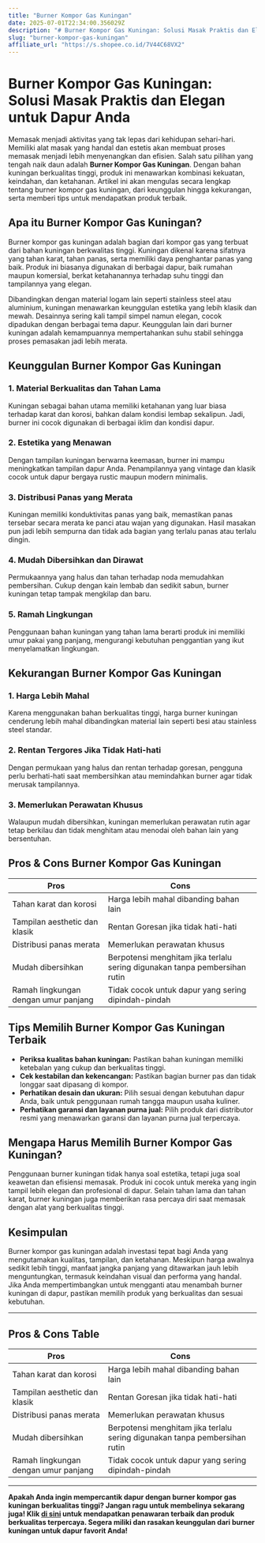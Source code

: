 ```yaml
---
title: "Burner Kompor Gas Kuningan"
date: 2025-07-01T22:34:00.356029Z
description: "# Burner Kompor Gas Kuningan: Solusi Masak Praktis dan Elegan untuk Dapur Anda..."
slug: "burner-kompor-gas-kuningan"
affiliate_url: "https://s.shopee.co.id/7V44C68VX2"
---
```

# Burner Kompor Gas Kuningan: Solusi Masak Praktis dan Elegan untuk Dapur Anda

Memasak menjadi aktivitas yang tak lepas dari kehidupan sehari-hari. Memiliki alat masak yang handal dan estetis akan membuat proses memasak menjadi lebih menyenangkan dan efisien. Salah satu pilihan yang tengah naik daun adalah **Burner Kompor Gas Kuningan**. Dengan bahan kuningan berkualitas tinggi, produk ini menawarkan kombinasi kekuatan, keindahan, dan ketahanan. Artikel ini akan mengulas secara lengkap tentang burner kompor gas kuningan, dari keunggulan hingga kekurangan, serta memberi tips untuk mendapatkan produk terbaik.

## Apa itu Burner Kompor Gas Kuningan?

Burner kompor gas kuningan adalah bagian dari kompor gas yang terbuat dari bahan kuningan berkwalitas tinggi. Kuningan dikenal karena sifatnya yang tahan karat, tahan panas, serta memiliki daya penghantar panas yang baik. Produk ini biasanya digunakan di berbagai dapur, baik rumahan maupun komersial, berkat ketahanannya terhadap suhu tinggi dan tampilannya yang elegan.

Dibandingkan dengan material logam lain seperti stainless steel atau aluminium, kuningan menawarkan keunggulan estetika yang lebih klasik dan mewah. Desainnya sering kali tampil simpel namun elegan, cocok dipadukan dengan berbagai tema dapur. Keunggulan lain dari burner kuningan adalah kemampuannya mempertahankan suhu stabil sehingga proses pemasakan jadi lebih merata.

## Keunggulan Burner Kompor Gas Kuningan

### 1. Material Berkualitas dan Tahan Lama

Kuningan sebagai bahan utama memiliki ketahanan yang luar biasa terhadap karat dan korosi, bahkan dalam kondisi lembap sekalipun. Jadi, burner ini cocok digunakan di berbagai iklim dan kondisi dapur.

### 2. Estetika yang Menawan

Dengan tampilan kuningan berwarna keemasan, burner ini mampu meningkatkan tampilan dapur Anda. Penampilannya yang vintage dan klasik cocok untuk dapur bergaya rustic maupun modern minimalis.

### 3. Distribusi Panas yang Merata

Kuningan memiliki konduktivitas panas yang baik, memastikan panas tersebar secara merata ke panci atau wajan yang digunakan. Hasil masakan pun jadi lebih sempurna dan tidak ada bagian yang terlalu panas atau terlalu dingin.

### 4. Mudah Dibersihkan dan Dirawat

Permukaannya yang halus dan tahan terhadap noda memudahkan pembersihan. Cukup dengan kain lembab dan sedikit sabun, burner kuningan tetap tampak mengkilap dan baru.

### 5. Ramah Lingkungan

Penggunaan bahan kuningan yang tahan lama berarti produk ini memiliki umur pakai yang panjang, mengurangi kebutuhan penggantian yang ikut menyelamatkan lingkungan.

## Kekurangan Burner Kompor Gas Kuningan

### 1. Harga Lebih Mahal

Karena menggunakan bahan berkualitas tinggi, harga burner kuningan cenderung lebih mahal dibandingkan material lain seperti besi atau stainless steel standar.

### 2. Rentan Tergores Jika Tidak Hati-hati

Dengan permukaan yang halus dan rentan terhadap goresan, pengguna perlu berhati-hati saat membersihkan atau memindahkan burner agar tidak merusak tampilannya.

### 3. Memerlukan Perawatan Khusus

Walaupun mudah dibersihkan, kuningan memerlukan perawatan rutin agar tetap berkilau dan tidak menghitam atau menodai oleh bahan lain yang bersentuhan.

## Pros & Cons Burner Kompor Gas Kuningan

| **Pros** | **Cons** |
|----------------------------|------------------------------|
| Tahan karat dan korosi  | Harga lebih mahal dibanding bahan lain  |
| Tampilan aesthetic dan klasik | Rentan Goresan jika tidak hati-hati  |
| Distribusi panas merata  | Memerlukan perawatan khusus  |
| Mudah dibersihkan       | Berpotensi menghitam jika terlalu sering digunakan tanpa pembersihan rutin |
| Ramah lingkungan dengan umur panjang | Tidak cocok untuk dapur yang sering dipindah-pindah |

## Tips Memilih Burner Kompor Gas Kuningan Terbaik

- **Periksa kualitas bahan kuningan:** Pastikan bahan kuningan memiliki ketebalan yang cukup dan berkualitas tinggi.
- **Cek kestabilan dan kekencangan:** Pastikan bagian burner pas dan tidak longgar saat dipasang di kompor.
- **Perhatikan desain dan ukuran:** Pilih sesuai dengan kebutuhan dapur Anda, baik untuk penggunaan rumah tangga maupun usaha kuliner.
- **Perhatikan garansi dan layanan purna jual:** Pilih produk dari distributor resmi yang menawarkan garansi dan layanan purna jual terpercaya.

## Mengapa Harus Memilih Burner Kompor Gas Kuningan?

Penggunaan burner kuningan tidak hanya soal estetika, tetapi juga soal keawetan dan efisiensi memasak. Produk ini cocok untuk mereka yang ingin tampil lebih elegan dan profesional di dapur. Selain tahan lama dan tahan karat, burner kuningan juga memberikan rasa percaya diri saat memasak dengan alat yang berkualitas tinggi.

## Kesimpulan

Burner kompor gas kuningan adalah investasi tepat bagi Anda yang mengutamakan kualitas, tampilan, dan ketahanan. Meskipun harga awalnya sedikit lebih tinggi, manfaat jangka panjang yang ditawarkan jauh lebih menguntungkan, termasuk keindahan visual dan performa yang handal. Jika Anda mempertimbangkan untuk mengganti atau menambah burner kuningan di dapur, pastikan memilih produk yang berkualitas dan sesuai kebutuhan.

---

## Pros & Cons Table

| **Pros** | **Cons** |
|----------------------------|------------------------------|
| Tahan karat dan korosi  | Harga lebih mahal dibanding bahan lain  |
| Tampilan aesthetic dan klasik | Rentan Goresan jika tidak hati-hati  |
| Distribusi panas merata  | Memerlukan perawatan khusus  |
| Mudah dibersihkan       | Berpotensi menghitam jika terlalu sering digunakan tanpa pembersihan rutin |
| Ramah lingkungan dengan umur panjang | Tidak cocok untuk dapur yang sering dipindah-pindah |

---

**Apakah Anda ingin mempercantik dapur dengan burner kompor gas kuningan berkualitas tinggi? Jangan ragu untuk membelinya sekarang juga! Klik [di sini](https://s.shopee.co.id/7V44C68VX2) untuk mendapatkan penawaran terbaik dan produk berkualitas terpercaya. Segera miliki dan rasakan keunggulan dari burner kuningan untuk dapur favorit Anda!**